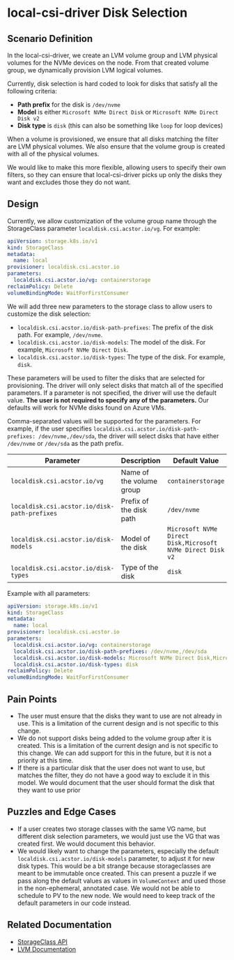 # local-csi-driver Disk Selection

## Scenario Definition

In the local-csi-driver, we create an LVM volume group and LVM physical volumes
for the NVMe devices on the node. From that created volume group, we dynamically
provision LVM logical volumes.

Currently, disk selection is hard coded to look for disks that satisfy all the
following criteria:

- **Path prefix** for the disk is `/dev/nvme`
- **Model** is either `Microsoft NVMe Direct Disk` or
  `Microsoft NVMe Direct Disk v2`
- **Disk type** is `disk` (this can also be something like `loop` for loop devices)

When a volume is provisioned, we ensure that all disks matching the filter are
LVM physical volumes. We also ensure that the volume group is created with all
of the physical volumes.

We would like to make this more flexible, allowing users to specify their own
filters, so they can ensure that local-csi-driver picks up only the disks they
want and excludes those they do not want.

## Design

Currently, we allow customization of the volume group name through the
StorageClass parameter `localdisk.csi.acstor.io/vg`. For example:

```yaml
apiVersion: storage.k8s.io/v1
kind: StorageClass
metadata:
  name: local
provisioner: localdisk.csi.acstor.io
parameters:
  localdisk.csi.acstor.io/vg: containerstorage
reclaimPolicy: Delete
volumeBindingMode: WaitForFirstConsumer
```

We will add three new parameters to the storage class to allow users to
customize the disk selection:

- `localdisk.csi.acstor.io/disk-path-prefixes`: The prefix of the disk path. For
  example, `/dev/nvme`.
- `localdisk.csi.acstor.io/disk-models`: The model of the disk. For example,
  `Microsoft NVMe Direct Disk`.
- `localdisk.csi.acstor.io/disk-types`: The type of the disk. For example, `disk`.

These parameters will be used to filter the disks that are selected for
provisioning. The driver will only select disks that match all of the
specified parameters. If a parameter is not specified, the driver will use the
default value. **The user is not required to specify any of the parameters.** Our
defaults will work for NVMe disks found on Azure VMs.

Comma-separated values will be supported for the parameters. For example, if
the user specifies `localdisk.csi.acstor.io/disk-path-prefixes: /dev/nvme,/dev/sda`,
the driver will select disks that have either `/dev/nvme` or `/dev/sda` as the
path prefix.

| Parameter                                   | Description                 | Default Value                                              |
|----------------------------------------------|----------------------------|------------------------------------------------------------|
| `localdisk.csi.acstor.io/vg`                     | Name of the volume group   | `containerstorage`                                         |
| `localdisk.csi.acstor.io/disk-path-prefixes`     | Prefix of the disk path    | `/dev/nvme`                                                |
| `localdisk.csi.acstor.io/disk-models`            | Model of the disk          | `Microsoft NVMe Direct Disk,Microsoft NVMe Direct Disk v2` |
| `localdisk.csi.acstor.io/disk-types`             | Type of the disk           | `disk`                                                     |

Example with all parameters:

```yaml
apiVersion: storage.k8s.io/v1
kind: StorageClass
metadata:
  name: local
provisioner: localdisk.csi.acstor.io
parameters:
  localdisk.csi.acstor.io/vg: containerstorage
  localdisk.csi.acstor.io/disk-path-prefixes: /dev/nvme,/dev/sda
  localdisk.csi.acstor.io/disk-models: Microsoft NVMe Direct Disk,Microsoft NVMe Direct Disk v2
  localdisk.csi.acstor.io/disk-types: disk
reclaimPolicy: Delete
volumeBindingMode: WaitForFirstConsumer
```

## Pain Points

- The user must ensure that the disks they want to use are not already in use.
  This is a limitation of the current design and is not specific to this
  change.
- We do not support disks being added to the volume group after it is created.
  This is a limitation of the current design and is not specific to this
  change. We can add support for this in the future, but it is not a priority at
  this time.
- If there is a particular disk that the user does not want to use, but matches
  the filter, they do not have a good way to exclude it in this model. We would
  document that the user should format the disk that they want to use prior

## Puzzles and Edge Cases

- If a user creates two storage classes with the same VG name, but different
  disk selection parameters, we would just use the VG that was created first.
  We would document this behavior.
- We would likely want to change the parameters, especially the default
  `localdisk.csi.acstor.io/disk-models` parameter, to adjust it for new disk
  types. This would be a bit strange because storageclasses are meant to be
  immutable once created. This can present a puzzle if we pass along the default
  values as values in `VolumeContext` and used those in the non-ephemeral,
  annotated case. We would not be able to schedule to PV to the new node. We
  would need to keep track of the default parameters in our code instead.

## Related Documentation

- [StorageClass API](https://kubernetes.io/docs/concepts/storage/storage-classes/)
- [LVM Documentation](https://www.tldp.org/HOWTO/LVM-HOWTO/)
